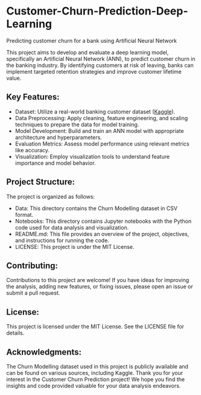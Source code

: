 # Customer-Churn-Prediction-Deep-Learning

Predicting customer churn for a bank using Artificial Neural Network

This project aims to develop and evaluate a deep learning model, specifically an Artificial Neural Network (ANN), to predict customer churn in the banking industry. By identifying customers at risk of leaving, banks can implement targeted retention strategies and improve customer lifetime value.

## Key Features:

* Dataset: Utilize a real-world banking customer dataset ([Kaggle](https://www.kaggle.com/datasets/shrutimechlearn/churn-modelling)).
* Data Preprocessing: Apply cleaning, feature engineering, and scaling techniques to prepare the data for model training.
* Model Development: Build and train an ANN model with appropriate architecture and hyperparameters.
* Evaluation Metrics: Assess model performance using relevant metrics like accuracy.
* Visualization: Employ visualization tools to understand feature importance and model behavior.

## Project Structure:

The project is organized as follows:

* Data: This directory contains the Churn Modelling dataset in CSV format.
* Notebooks: This directory contains Jupyter notebooks with the Python code used for data analysis and visualization.
* README.md: This file provides an overview of the project, objectives, and instructions for running the code.
* LICENSE: This project is under the MIT License.

## Contributing: 

Contributions to this project are welcome! If you have ideas for improving the analysis, adding new features, or fixing issues, please open an issue or submit a pull request.

## License: 

This project is licensed under the MIT License. See the LICENSE file for details.

## Acknowledgments:

The Churn Modelling dataset used in this project is publicly available and can be found on various sources, including Kaggle.
Thank you for your interest in the Customer Churn Prediction project! We hope you find the insights and code provided valuable for your data analysis endeavors.
